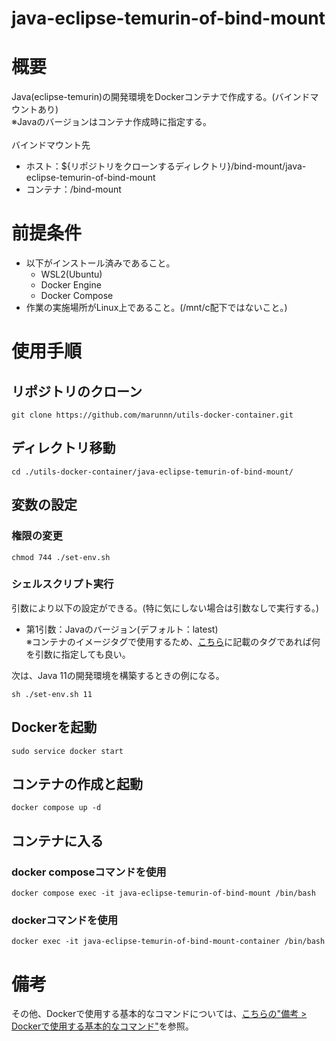 # **java-eclipse-temurin-of-bind-mount**
# 概要
Java(eclipse-temurin)の開発環境をDockerコンテナで作成する。(バインドマウントあり)  
※Javaのバージョンはコンテナ作成時に指定する。  
<br>
バインドマウント先
- ホスト：${リポジトリをクローンするディレクトリ}/bind-mount/java-eclipse-temurin-of-bind-mount
- コンテナ：/bind-mount  

# 前提条件
- 以下がインストール済みであること。
    - WSL2(Ubuntu)
    - Docker Engine
    - Docker Compose
- 作業の実施場所がLinux上であること。(/mnt/c配下ではないこと。)

# 使用手順
## リポジトリのクローン
```console
git clone https://github.com/marunnn/utils-docker-container.git
```
## ディレクトリ移動
```console
cd ./utils-docker-container/java-eclipse-temurin-of-bind-mount/
```
## 変数の設定
### 権限の変更
```console
chmod 744 ./set-env.sh
```
### シェルスクリプト実行
引数により以下の設定ができる。(特に気にしない場合は引数なしで実行する。)
- 第1引数：Javaのバージョン(デフォルト：latest)  
※コンテナのイメージタグで使用するため、[こちら](https://hub.docker.com/_/eclipse-temurin/tags)に記載のタグであれば何を引数に指定しても良い。

次は、Java 11の開発環境を構築するときの例になる。
```console
sh ./set-env.sh 11
```
## Dockerを起動
```console
sudo service docker start
```
## コンテナの作成と起動
```console
docker compose up -d
```
## コンテナに入る
### docker composeコマンドを使用
```console
docker compose exec -it java-eclipse-temurin-of-bind-mount /bin/bash
```
### dockerコマンドを使用
```console
docker exec -it java-eclipse-temurin-of-bind-mount-container /bin/bash
```

# 備考
その他、Dockerで使用する基本的なコマンドについては、[こちらの"備考 > Dockerで使用する基本的なコマンド"](../README.md)を参照。
